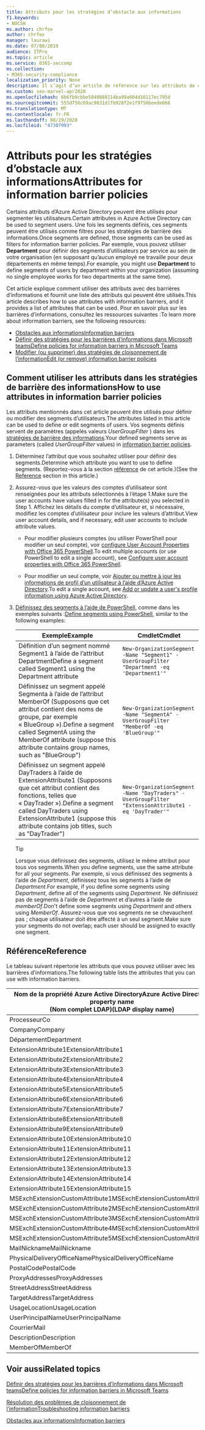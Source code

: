 ```yaml
---
title: Attributs pour les stratégies d’obstacle aux informations
f1.keywords:
- NOCSH
ms.author: chrfox
author: chrfox
manager: laurawi
ms.date: 07/08/2019
audience: ITPro
ms.topic: article
ms.service: O365-seccomp
ms.collection:
- M365-security-compliance
localization_priority: None
description: Il s’agit d’un article de référence sur les attributs de compte d’utilisateur Azure Active Directory que vous utilisez pour définir des segments de barrière des informations.
ms.custom: seo-marvel-apr2020
ms.openlocfilehash: 6b6fb9cbbe5840888114ba99a604d16117ec795d
ms.sourcegitcommit: 555d756c69ac9031d1fb928f2e1f9750beede066
ms.translationtype: MT
ms.contentlocale: fr-FR
ms.lasthandoff: 08/29/2020
ms.locfileid: "47307993"
---
```

# <a name="attributes-for-information-barrier-policies"></a><span data-ttu-id="69077-103">Attributs pour les stratégies d’obstacle aux informations</span><span class="sxs-lookup"><span data-stu-id="69077-103">Attributes for information barrier policies</span></span>

<span data-ttu-id="69077-104">Certains attributs d’Azure Active Directory peuvent être utilisés pour segmenter les utilisateurs.</span><span class="sxs-lookup"><span data-stu-id="69077-104">Certain attributes in Azure Active Directory can be used to segment users.</span></span> <span data-ttu-id="69077-105">Une fois les segments définis, ces segments peuvent être utilisés comme filtres pour les stratégies de barrière des informations.</span><span class="sxs-lookup"><span data-stu-id="69077-105">Once segments are defined, those segments can be used as filters for information barrier policies.</span></span> <span data-ttu-id="69077-106">Par exemple, vous pouvez utiliser **Department** pour définir des segments d’utilisateurs par service au sein de votre organisation (en supposant qu’aucun employé ne travaille pour deux départements en même temps).</span><span class="sxs-lookup"><span data-stu-id="69077-106">For example, you might use **Department** to define segments of users by department within your organization (assuming no single employee works for two departments at the same time).</span></span> 

<span data-ttu-id="69077-107">Cet article explique comment utiliser des attributs avec des barrières d’informations et fournit une liste des attributs qui peuvent être utilisés.</span><span class="sxs-lookup"><span data-stu-id="69077-107">This article describes how to use attributes with information barriers, and it provides a list of attributes that can be used.</span></span> <span data-ttu-id="69077-108">Pour en savoir plus sur les barrières d’informations, consultez les ressources suivantes :</span><span class="sxs-lookup"><span data-stu-id="69077-108">To learn more about information barriers, see the following resources:</span></span>
- [<span data-ttu-id="69077-109">Obstacles aux informations</span><span class="sxs-lookup"><span data-stu-id="69077-109">Information barriers</span></span>](information-barriers.md)
- [<span data-ttu-id="69077-110">Définir des stratégies pour les barrières d’informations dans Microsoft teams</span><span class="sxs-lookup"><span data-stu-id="69077-110">Define policies for information barriers in Microsoft Teams</span></span>](information-barriers-policies.md)
- [<span data-ttu-id="69077-111">Modifier (ou supprimer) des stratégies de cloisonnement de l’information</span><span class="sxs-lookup"><span data-stu-id="69077-111">Edit (or remove) information barrier policies</span></span>](information-barriers-edit-segments-policies.md)

## <a name="how-to-use-attributes-in-information-barrier-policies"></a><span data-ttu-id="69077-112">Comment utiliser les attributs dans les stratégies de barrière des informations</span><span class="sxs-lookup"><span data-stu-id="69077-112">How to use attributes in information barrier policies</span></span>

<span data-ttu-id="69077-113">Les attributs mentionnés dans cet article peuvent être utilisés pour définir ou modifier des segments d’utilisateurs.</span><span class="sxs-lookup"><span data-stu-id="69077-113">The attributes listed in this article can be used to define or edit segments of users.</span></span> <span data-ttu-id="69077-114">Vos segments définis servent de paramètres (appelés valeurs *UserGroupFilter* ) dans les [stratégies de barrière des informations](information-barriers-policies.md).</span><span class="sxs-lookup"><span data-stu-id="69077-114">Your defined segments serve as parameters (called *UserGroupFilter* values) in [information barrier policies](information-barriers-policies.md).</span></span>

1. <span data-ttu-id="69077-115">Déterminez l’attribut que vous souhaitez utiliser pour définir des segments.</span><span class="sxs-lookup"><span data-stu-id="69077-115">Determine which attribute you want to use to define segments.</span></span> <span data-ttu-id="69077-116">(Reportez-vous à la section [référence](#reference) de cet article.)</span><span class="sxs-lookup"><span data-stu-id="69077-116">(See the [Reference](#reference) section in this article.)</span></span>

2. <span data-ttu-id="69077-117">Assurez-vous que les valeurs des comptes d’utilisateur sont renseignées pour les attributs sélectionnés à l’étape 1.</span><span class="sxs-lookup"><span data-stu-id="69077-117">Make sure the user accounts have values filled in for the attribute(s) you selected in Step 1.</span></span> <span data-ttu-id="69077-118">Affichez les détails du compte d’utilisateur et, si nécessaire, modifiez les comptes d’utilisateur pour inclure les valeurs d’attribut.</span><span class="sxs-lookup"><span data-stu-id="69077-118">View user account details, and if necessary, edit user accounts to include attribute values.</span></span> 

    - <span data-ttu-id="69077-119">Pour modifier plusieurs comptes (ou utiliser PowerShell pour modifier un seul compte), voir [configure User Account Properties with Office 365 PowerShell](https://docs.microsoft.com/microsoft-365/enterprise/configure-user-account-properties-with-microsoft-365-powershell).</span><span class="sxs-lookup"><span data-stu-id="69077-119">To edit multiple accounts (or use PowerShell to edit a single account), see [Configure user account properties with Office 365 PowerShell](https://docs.microsoft.com/microsoft-365/enterprise/configure-user-account-properties-with-microsoft-365-powershell).</span></span>

    - <span data-ttu-id="69077-120">Pour modifier un seul compte, voir [Ajouter ou mettre à jour les informations de profil d’un utilisateur à l’aide d’Azure Active Directory](https://docs.microsoft.com/azure/active-directory/fundamentals/active-directory-users-profile-azure-portal).</span><span class="sxs-lookup"><span data-stu-id="69077-120">To edit a single account, see [Add or update a user's profile information using Azure Active Directory](https://docs.microsoft.com/azure/active-directory/fundamentals/active-directory-users-profile-azure-portal).</span></span>

3. <span data-ttu-id="69077-121">[Définissez des segments à l’aide de PowerShell](information-barriers-policies.md#define-segments-using-powershell), comme dans les exemples suivants :</span><span class="sxs-lookup"><span data-stu-id="69077-121">[Define segments using PowerShell](information-barriers-policies.md#define-segments-using-powershell), similar to the following examples:</span></span>

    |<span data-ttu-id="69077-122">Exemple</span><span class="sxs-lookup"><span data-stu-id="69077-122">Example</span></span>  |<span data-ttu-id="69077-123">Cmdlet</span><span class="sxs-lookup"><span data-stu-id="69077-123">Cmdlet</span></span>  |
    |---------|---------|
    |<span data-ttu-id="69077-124">Définition d’un segment nommé Segment1 à l’aide de l’attribut Department</span><span class="sxs-lookup"><span data-stu-id="69077-124">Define a segment called Segment1 using the Department attribute</span></span>     | `New-OrganizationSegment -Name "Segment1" -UserGroupFilter "Department -eq 'Department1'"`        |
    |<span data-ttu-id="69077-125">Définissez un segment appelé Segmenta à l’aide de l’attribut MemberOf (Supposons que cet attribut contient des noms de groupe, par exemple « BlueGroup »).</span><span class="sxs-lookup"><span data-stu-id="69077-125">Define a segment called SegmentA using the MemberOf attribute (suppose this attribute contains group names, such as "BlueGroup")</span></span>     | `New-OrganizationSegment -Name "SegmentA" -UserGroupFilter "MemberOf -eq 'BlueGroup'"`        |
    |<span data-ttu-id="69077-126">Définissez un segment appelé DayTraders à l’aide de ExtensionAttribute1 (Supposons que cet attribut contient des fonctions, telles que « DayTrader »).</span><span class="sxs-lookup"><span data-stu-id="69077-126">Define a segment called DayTraders using ExtensionAttribute1 (suppose this attribute contains job titles, such as "DayTrader")</span></span>|`New-OrganizationSegment -Name "DayTraders" -UserGroupFilter "ExtensionAttribute1 -eq 'DayTrader'"` |

    > [!TIP]
    > <span data-ttu-id="69077-127">Lorsque vous définissez des segments, utilisez le même attribut pour tous vos segments.</span><span class="sxs-lookup"><span data-stu-id="69077-127">When you define segments, use the same attribute for all your segments.</span></span> <span data-ttu-id="69077-128">Par exemple, si vous définissez des segments à l’aide de *Department*, définissez tous les segments à l’aide de *Department*.</span><span class="sxs-lookup"><span data-stu-id="69077-128">For example, if you define some segments using *Department*, define all of the segments using *Department*.</span></span> <span data-ttu-id="69077-129">Ne définissez pas de segments à l’aide de *Department* et d’autres à l’aide de *memberOf*.</span><span class="sxs-lookup"><span data-stu-id="69077-129">Don't define some segments using *Department* and others using *MemberOf*.</span></span> <span data-ttu-id="69077-130">Assurez-vous que vos segments ne se chevauchent pas ; chaque utilisateur doit être affecté à un seul segment.</span><span class="sxs-lookup"><span data-stu-id="69077-130">Make sure your segments do not overlap; each user should be assigned to exactly one segment.</span></span> 

## <a name="reference"></a><span data-ttu-id="69077-131">Référence</span><span class="sxs-lookup"><span data-stu-id="69077-131">Reference</span></span>

<span data-ttu-id="69077-132">Le tableau suivant répertorie les attributs que vous pouvez utiliser avec les barrières d’informations.</span><span class="sxs-lookup"><span data-stu-id="69077-132">The following table lists the attributes that you can use with information barriers.</span></span>

|<span data-ttu-id="69077-133">Nom de la propriété Azure Active Directory</span><span class="sxs-lookup"><span data-stu-id="69077-133">Azure Active Directory property name</span></span><br/><span data-ttu-id="69077-134">(Nom complet LDAP)</span><span class="sxs-lookup"><span data-stu-id="69077-134">(LDAP display name)</span></span>  |<span data-ttu-id="69077-135">Nom de la propriété Exchange</span><span class="sxs-lookup"><span data-stu-id="69077-135">Exchange property name</span></span>  |
|---------|---------|
|<span data-ttu-id="69077-136">Processeur</span><span class="sxs-lookup"><span data-stu-id="69077-136">Co</span></span>       | <span data-ttu-id="69077-137">Processeur</span><span class="sxs-lookup"><span data-stu-id="69077-137">Co</span></span>        |
|<span data-ttu-id="69077-138">Company</span><span class="sxs-lookup"><span data-stu-id="69077-138">Company</span></span>     |<span data-ttu-id="69077-139">Company</span><span class="sxs-lookup"><span data-stu-id="69077-139">Company</span></span>         |
|<span data-ttu-id="69077-140">Département</span><span class="sxs-lookup"><span data-stu-id="69077-140">Department</span></span>     |<span data-ttu-id="69077-141">Département</span><span class="sxs-lookup"><span data-stu-id="69077-141">Department</span></span>         |
|<span data-ttu-id="69077-142">ExtensionAttribute1</span><span class="sxs-lookup"><span data-stu-id="69077-142">ExtensionAttribute1</span></span> |<span data-ttu-id="69077-143">CustomAttribute1</span><span class="sxs-lookup"><span data-stu-id="69077-143">CustomAttribute1</span></span>  |
|<span data-ttu-id="69077-144">ExtensionAttribute2</span><span class="sxs-lookup"><span data-stu-id="69077-144">ExtensionAttribute2</span></span> |<span data-ttu-id="69077-145">CustomAttribute2</span><span class="sxs-lookup"><span data-stu-id="69077-145">CustomAttribute2</span></span>  |
|<span data-ttu-id="69077-146">ExtensionAttribute3</span><span class="sxs-lookup"><span data-stu-id="69077-146">ExtensionAttribute3</span></span> |<span data-ttu-id="69077-147">CustomAttribute3</span><span class="sxs-lookup"><span data-stu-id="69077-147">CustomAttribute3</span></span>  |
|<span data-ttu-id="69077-148">ExtensionAttribute4</span><span class="sxs-lookup"><span data-stu-id="69077-148">ExtensionAttribute4</span></span> |<span data-ttu-id="69077-149">CustomAttribute4</span><span class="sxs-lookup"><span data-stu-id="69077-149">CustomAttribute4</span></span>  |
|<span data-ttu-id="69077-150">ExtensionAttribute5</span><span class="sxs-lookup"><span data-stu-id="69077-150">ExtensionAttribute5</span></span> |<span data-ttu-id="69077-151">CustomAttribute5</span><span class="sxs-lookup"><span data-stu-id="69077-151">CustomAttribute5</span></span>  |
|<span data-ttu-id="69077-152">ExtensionAttribute6</span><span class="sxs-lookup"><span data-stu-id="69077-152">ExtensionAttribute6</span></span> |<span data-ttu-id="69077-153">CustomAttribute6</span><span class="sxs-lookup"><span data-stu-id="69077-153">CustomAttribute6</span></span>  |
|<span data-ttu-id="69077-154">ExtensionAttribute7</span><span class="sxs-lookup"><span data-stu-id="69077-154">ExtensionAttribute7</span></span> |<span data-ttu-id="69077-155">CustomAttribute7</span><span class="sxs-lookup"><span data-stu-id="69077-155">CustomAttribute7</span></span>  |
|<span data-ttu-id="69077-156">ExtensionAttribute8</span><span class="sxs-lookup"><span data-stu-id="69077-156">ExtensionAttribute8</span></span> |<span data-ttu-id="69077-157">CustomAttribute8</span><span class="sxs-lookup"><span data-stu-id="69077-157">CustomAttribute8</span></span>  |
|<span data-ttu-id="69077-158">ExtensionAttribute9</span><span class="sxs-lookup"><span data-stu-id="69077-158">ExtensionAttribute9</span></span> |<span data-ttu-id="69077-159">CustomAttribute9</span><span class="sxs-lookup"><span data-stu-id="69077-159">CustomAttribute9</span></span>  |
|<span data-ttu-id="69077-160">ExtensionAttribute10</span><span class="sxs-lookup"><span data-stu-id="69077-160">ExtensionAttribute10</span></span> |<span data-ttu-id="69077-161">CustomAttribute10</span><span class="sxs-lookup"><span data-stu-id="69077-161">CustomAttribute10</span></span>  |
|<span data-ttu-id="69077-162">ExtensionAttribute11</span><span class="sxs-lookup"><span data-stu-id="69077-162">ExtensionAttribute11</span></span> |<span data-ttu-id="69077-163">CustomAttribute11</span><span class="sxs-lookup"><span data-stu-id="69077-163">CustomAttribute11</span></span>  |
|<span data-ttu-id="69077-164">ExtensionAttribute12</span><span class="sxs-lookup"><span data-stu-id="69077-164">ExtensionAttribute12</span></span> |<span data-ttu-id="69077-165">CustomAttribute12</span><span class="sxs-lookup"><span data-stu-id="69077-165">CustomAttribute12</span></span>  |
|<span data-ttu-id="69077-166">ExtensionAttribute13</span><span class="sxs-lookup"><span data-stu-id="69077-166">ExtensionAttribute13</span></span> |<span data-ttu-id="69077-167">CustomAttribute13</span><span class="sxs-lookup"><span data-stu-id="69077-167">CustomAttribute13</span></span>  |
|<span data-ttu-id="69077-168">ExtensionAttribute14</span><span class="sxs-lookup"><span data-stu-id="69077-168">ExtensionAttribute14</span></span> |<span data-ttu-id="69077-169">CustomAttribute14</span><span class="sxs-lookup"><span data-stu-id="69077-169">CustomAttribute14</span></span>  |
|<span data-ttu-id="69077-170">ExtensionAttribute15</span><span class="sxs-lookup"><span data-stu-id="69077-170">ExtensionAttribute15</span></span> |<span data-ttu-id="69077-171">CustomAttribute15</span><span class="sxs-lookup"><span data-stu-id="69077-171">CustomAttribute15</span></span>  |
|<span data-ttu-id="69077-172">MSExchExtensionCustomAttribute1</span><span class="sxs-lookup"><span data-stu-id="69077-172">MSExchExtensionCustomAttribute1</span></span> |<span data-ttu-id="69077-173">ExtensionCustomAttribute1</span><span class="sxs-lookup"><span data-stu-id="69077-173">ExtensionCustomAttribute1</span></span> |
|<span data-ttu-id="69077-174">MSExchExtensionCustomAttribute2</span><span class="sxs-lookup"><span data-stu-id="69077-174">MSExchExtensionCustomAttribute2</span></span> |<span data-ttu-id="69077-175">ExtensionCustomAttribute2</span><span class="sxs-lookup"><span data-stu-id="69077-175">ExtensionCustomAttribute2</span></span> |
|<span data-ttu-id="69077-176">MSExchExtensionCustomAttribute3</span><span class="sxs-lookup"><span data-stu-id="69077-176">MSExchExtensionCustomAttribute3</span></span> |<span data-ttu-id="69077-177">ExtensionCustomAttribute3</span><span class="sxs-lookup"><span data-stu-id="69077-177">ExtensionCustomAttribute3</span></span> |
|<span data-ttu-id="69077-178">MSExchExtensionCustomAttribute4</span><span class="sxs-lookup"><span data-stu-id="69077-178">MSExchExtensionCustomAttribute4</span></span> |<span data-ttu-id="69077-179">ExtensionCustomAttribute4</span><span class="sxs-lookup"><span data-stu-id="69077-179">ExtensionCustomAttribute4</span></span> |
|<span data-ttu-id="69077-180">MSExchExtensionCustomAttribute5</span><span class="sxs-lookup"><span data-stu-id="69077-180">MSExchExtensionCustomAttribute5</span></span> |<span data-ttu-id="69077-181">ExtensionCustomAttribute5</span><span class="sxs-lookup"><span data-stu-id="69077-181">ExtensionCustomAttribute5</span></span> |
|<span data-ttu-id="69077-182">MailNickname</span><span class="sxs-lookup"><span data-stu-id="69077-182">MailNickname</span></span> |<span data-ttu-id="69077-183">Alias</span><span class="sxs-lookup"><span data-stu-id="69077-183">Alias</span></span> |
|<span data-ttu-id="69077-184">PhysicalDeliveryOfficeName</span><span class="sxs-lookup"><span data-stu-id="69077-184">PhysicalDeliveryOfficeName</span></span> |<span data-ttu-id="69077-185">Office</span><span class="sxs-lookup"><span data-stu-id="69077-185">Office</span></span> |
|<span data-ttu-id="69077-186">PostalCode</span><span class="sxs-lookup"><span data-stu-id="69077-186">PostalCode</span></span> |<span data-ttu-id="69077-187">PostalCode</span><span class="sxs-lookup"><span data-stu-id="69077-187">PostalCode</span></span> |
|<span data-ttu-id="69077-188">ProxyAddresses</span><span class="sxs-lookup"><span data-stu-id="69077-188">ProxyAddresses</span></span> |<span data-ttu-id="69077-189">EmailAddresses</span><span class="sxs-lookup"><span data-stu-id="69077-189">EmailAddresses</span></span> |
|<span data-ttu-id="69077-190">StreetAddress</span><span class="sxs-lookup"><span data-stu-id="69077-190">StreetAddress</span></span> |<span data-ttu-id="69077-191">StreetAddress</span><span class="sxs-lookup"><span data-stu-id="69077-191">StreetAddress</span></span> |
|<span data-ttu-id="69077-192">TargetAddress</span><span class="sxs-lookup"><span data-stu-id="69077-192">TargetAddress</span></span> |<span data-ttu-id="69077-193">ExternalEmailAddress</span><span class="sxs-lookup"><span data-stu-id="69077-193">ExternalEmailAddress</span></span> |
|<span data-ttu-id="69077-194">UsageLocation</span><span class="sxs-lookup"><span data-stu-id="69077-194">UsageLocation</span></span> |<span data-ttu-id="69077-195">UsageLocation</span><span class="sxs-lookup"><span data-stu-id="69077-195">UsageLocation</span></span> |
|<span data-ttu-id="69077-196">UserPrincipalName</span><span class="sxs-lookup"><span data-stu-id="69077-196">UserPrincipalName</span></span>    |<span data-ttu-id="69077-197">UserPrincipalName</span><span class="sxs-lookup"><span data-stu-id="69077-197">UserPrincipalName</span></span>    |
|<span data-ttu-id="69077-198">Courrier</span><span class="sxs-lookup"><span data-stu-id="69077-198">Mail</span></span>    |<span data-ttu-id="69077-199">WindowsEmailAddress</span><span class="sxs-lookup"><span data-stu-id="69077-199">WindowsEmailAddress</span></span>    |
|<span data-ttu-id="69077-200">Description</span><span class="sxs-lookup"><span data-stu-id="69077-200">Description</span></span>    |<span data-ttu-id="69077-201">Description</span><span class="sxs-lookup"><span data-stu-id="69077-201">Description</span></span>    |
|<span data-ttu-id="69077-202">MemberOf</span><span class="sxs-lookup"><span data-stu-id="69077-202">MemberOf</span></span>    |<span data-ttu-id="69077-203">MemberOfGroup</span><span class="sxs-lookup"><span data-stu-id="69077-203">MemberOfGroup</span></span>    |

## <a name="related-topics"></a><span data-ttu-id="69077-204">Voir aussi</span><span class="sxs-lookup"><span data-stu-id="69077-204">Related topics</span></span>

[<span data-ttu-id="69077-205">Définir des stratégies pour les barrières d’informations dans Microsoft teams</span><span class="sxs-lookup"><span data-stu-id="69077-205">Define policies for information barriers in Microsoft Teams</span></span>](information-barriers-policies.md)

[<span data-ttu-id="69077-206">Résolution des problèmes de cloisonnement de l’information</span><span class="sxs-lookup"><span data-stu-id="69077-206">Troubleshooting information barriers</span></span>](information-barriers-troubleshooting.md)

[<span data-ttu-id="69077-207">Obstacles aux informations</span><span class="sxs-lookup"><span data-stu-id="69077-207">Information barriers</span></span>](information-barriers.md)



